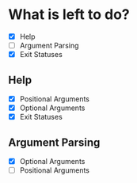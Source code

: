 # What is left to do?

- [X] Help
- [ ] Argument Parsing
- [X] Exit Statuses

## Help

- [X] Positional Arguments
- [X] Optional Arguments
- [X] Exit Statuses

## Argument Parsing

- [X] Optional Arguments
- [ ] Positional Arguments
